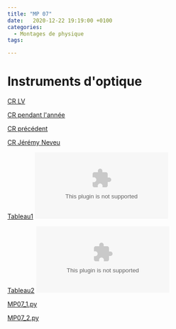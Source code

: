 ```yaml
---
title: "MP 07"
date:   2020-12-22 19:19:00 +0100
categories:
  - Montages de physique
tags:

---
```

# Instruments d'optique

[CR LV](/assets/pdf/MP07.pdf)
<object class="pdf fitvidsignore" data="/assets/pdf/MP07.pdf" type="application/pdf"></object>

[CR pendant l'année](/assets/pdf/MP07_CR.pdf)
<object class="pdf fitvidsignore" data="/assets/pdf/MP07_CR.pdf" type="application/pdf"></object>

[CR précédent](/assets/pdf/MP07_JN.pdf)
<object class="pdf fitvidsignore" data="/assets/pdf/MP07_CR2.pdf" type="application/pdf"></object>

[CR Jérémy Neveu](/assets/pdf/MP07_JN.pdf)
<object class="pdf fitvidsignore" data="/assets/pdf/MP07_JN.pdf" type="application/pdf"></object>

[Tableau1](/assets/jpeg/MP07_tableau1.jpg)
<object class="pdf fitvidsignore" data="/assets/jpeg/MP06_tableau1.jpg" type="application/jpg"></object>

[Tableau2](/assets/jpeg/MP07_tableau2.jpg)
<object class="pdf fitvidsignore" data="/assets/jpeg/MP06_tableau2.jpg" type="application/jpg"></object>

<a href="/assets/python/MP07_1.py" download>MP07_1.py</a> 

<a href="/assets/python/MP07_2.py" download>MP07_2.py</a>
